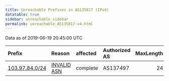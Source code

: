 ```yaml
---
title: Unreachable Prefixes in AS135817 (IPv4)
datatable: true
sidebar: unreachable_sidebar
permalink: unreachable_AS135817-v4.html
---
```


Data as of 2019-06-19 20:45:00 UTC


<div class="datatable-begin"></div>

| Prefix                                                 | Reason                                                                                                 | affected   | Authorized AS   |   MaxLength | Anchor                                       |   unreachable /24s |
|:-------------------------------------------------------|:-------------------------------------------------------------------------------------------------------|:-----------|:----------------|------------:|:---------------------------------------------|-------------------:|
| [103.97.84.0/24](https://stat.ripe.net/103.97.84.0/24) | [INVALID ASN](https://rpki-validator.ripe.net/announcement-preview?asn=AS135817&prefix=103.97.84.0/24) | complete   | AS137497        |          24 | [APNIC](unreachable_APNIC_RPKI_Root-v4.html) |                  1 |

<div class="datatable-end"></div>
